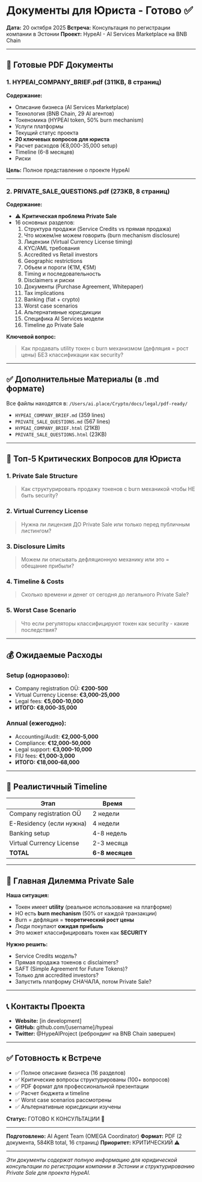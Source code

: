 # Документы для Юриста - Готово ✅

**Дата:** 20 октября 2025
**Встреча:** Консультация по регистрации компании в Эстонии
**Проект:** HypeAI - AI Services Marketplace на BNB Chain

---

## 📄 Готовые PDF Документы

### 1. **HYPEAI_COMPANY_BRIEF.pdf** (311KB, 8 страниц)

**Содержание:**
- Описание бизнеса (AI Services Marketplace)
- Технология (BNB Chain, 29 AI агентов)
- Токеномика (HYPEAI token, 50% burn mechanism)
- Услуги платформы
- Текущий статус проекта
- **20 ключевых вопросов для юриста**
- Расчет расходов (€8,000-35,000 setup)
- Timeline (6-8 месяцев)
- Риски

**Цель:** Полное представление о проекте HypeAI

---

### 2. **PRIVATE_SALE_QUESTIONS.pdf** (273KB, 8 страниц)

**Содержание:**
- ⚠️ **Критическая проблема Private Sale**
- 16 основных разделов:
  1. Структура продажи (Service Credits vs прямая продажа)
  2. Что можем/не можем говорить (burn mechanism disclosure)
  3. Лицензии (Virtual Currency License timing)
  4. KYC/AML требования
  5. Accredited vs Retail investors
  6. Geographic restrictions
  7. Объем и пороги (€1M, €5M)
  8. Timing и последовательность
  9. Disclaimers и риски
  10. Документы (Purchase Agreement, Whitepaper)
  11. Tax implications
  12. Banking (fiat + crypto)
  13. Worst case scenarios
  14. Альтернативные юрисдикции
  15. Специфика AI Services модели
  16. Timeline до Private Sale

**Ключевой вопрос:**
> Как продавать utility токен с burn механизмом (дефляция = рост цены) БЕЗ классификации как security?

---

## ✅ Дополнительные Материалы (в .md формате)

Все файлы находятся в: `/Users/ai.place/Crypto/docs/legal/pdf-ready/`

- `HYPEAI_COMPANY_BRIEF.md` (359 lines)
- `PRIVATE_SALE_QUESTIONS.md` (567 lines)
- `HYPEAI_COMPANY_BRIEF.html` (21KB)
- `PRIVATE_SALE_QUESTIONS.html` (23KB)

---

## 🎯 Топ-5 Критических Вопросов для Юриста

### 1. **Private Sale Structure**
> Как структурировать продажу токенов с burn механикой чтобы НЕ быть security?

### 2. **Virtual Currency License**
> Нужна ли лицензия ДО Private Sale или только перед публичным листингом?

### 3. **Disclosure Limits**
> Можем ли описывать дефляционную механику или это = обещание прибыли?

### 4. **Timeline & Costs**
> Сколько времени и денег от сегодня до легального Private Sale?

### 5. **Worst Case Scenario**
> Что если регуляторы классифицируют токен как security - какие последствия?

---

## 💰 Ожидаемые Расходы

### Setup (одноразово):
- Company registration OÜ: **€200-500**
- Virtual Currency License: **€3,000-25,000**
- Legal fees: **€5,000-10,000**
- **ИТОГО: €8,000-35,000**

### Annual (ежегодно):
- Accounting/Audit: **€2,000-5,000**
- Compliance: **€12,000-50,000**
- Legal support: **€3,000-10,000**
- FIU fees: **€1,000-3,000**
- **ИТОГО: €18,000-68,000**

---

## 📅 Реалистичный Timeline

| Этап | Время |
|------|-------|
| Company registration OÜ | 2 недели |
| E-Residency (если нужна) | 4 недели |
| Banking setup | 4-8 недель |
| Virtual Currency License | 2-3 месяца |
| **TOTAL** | **6-8 месяцев** |

---

## 🚨 Главная Дилемма Private Sale

**Наша ситуация:**
- Токен имеет **utility** (реальное использование на платформе)
- НО есть **burn mechanism** (50% от каждой транзакции)
- Burn = дефляция = **теоретический рост цены**
- Люди покупают **ожидая прибыль**
- Это может классифицировать токен как **SECURITY**

**Нужно решить:**
- Service Credits модель?
- Прямая продажа токенов с disclaimers?
- SAFT (Simple Agreement for Future Tokens)?
- Только для accredited investors?
- Запустить платформу СНАЧАЛА, потом Private Sale?

---

## 📞 Контакты Проекта

- **Website:** [in development]
- **GitHub:** github.com/[username]/hypeai
- **Twitter:** @HypeAIProject (реброндинг на BNB Chain завершен)

---

## ✅ Готовность к Встрече

- ✅ Полное описание бизнеса (16 разделов)
- ✅ Критические вопросы структурированы (100+ вопросов)
- ✅ PDF формат для профессиональной презентации
- ✅ Расчет бюджета и timeline
- ✅ Worst case scenarios рассмотрены
- ✅ Альтернативные юрисдикции изучены

**Статус:** ГОТОВО К КОНСУЛЬТАЦИИ 🚀

---

**Подготовлено:** AI Agent Team (OMEGA Coordinator)
**Формат:** PDF (2 документа, 584KB total, 16 страниц)
**Приоритет:** КРИТИЧЕСКИЙ ⚠️

---

*Эти документы содержат полную информацию для юридической консультации по регистрации компании в Эстонии и структурированию Private Sale для проекта HypeAI.*

